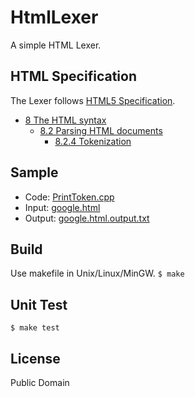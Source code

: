 # HtmlLexer
A simple HTML Lexer.

## HTML Specification
The Lexer follows [HTML5 Specification](http://www.w3.org/TR/html5/).
- [8 The HTML syntax](http://www.w3.org/TR/html5/syntax.html#syntax)
  - [8.2 Parsing HTML documents](http://www.w3.org/TR/html5/syntax.html#parsing)
    - [8.2.4 Tokenization](http://www.w3.org/TR/html5/syntax.html#tokenization)

## Sample
- Code: [PrintToken.cpp](https://github.com/limingjie/HtmlLexer/blob/master/PrintToken.cpp)
- Input: [google.html](https://github.com/limingjie/HtmlLexer/blob/master/sample/google.html)
- Output: [google.html.output.txt](https://github.com/limingjie/HtmlLexer/blob/master/sample/google.html.output.txt)

## Build
Use makefile in Unix/Linux/MinGW.
`$ make`

## Unit Test
`$ make test`

## License
Public Domain
